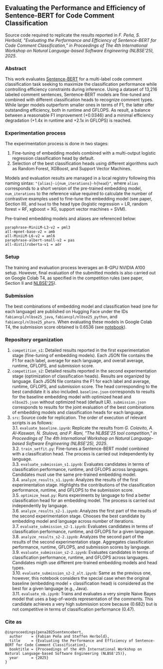 ## Evaluating the Performance and Efficiency of Sentence-BERT for Code Comment Classification

Source code required to replicate the results reported in *F. Peña, S. Herbold, "Evaluating the Performance and Efficiency of Sentence-BERT for Code Comment Classification," in Proceedings of The 4th International Workshop on Natural Language-based Software Engineering (NLBSE’25), 2025*.

### Abstract

This work evaluates [Sentence-BERT](https://sbert.net/index.html) for a multi-label code comment classification task seeking to maximize the classification performance while controlling efficiency constraints during inference. Using a dataset of 13,216 labeled comment sentences, Sentence-BERT models are fine-tuned and combined with different classification heads to recognize comment types. While larger models outperform smaller ones in terms of F1, the latter offer outstanding efficiency, both in runtime and GFLOPS. As result, a balance between a reasonable F1 improvement (+0.0346) and a minimal efficiency degradation (+1.4x in runtime and +2.1x in GFLOPS) is reached.

### Experimentation process

The experimentation process is done in two stages:
1. Fine-tuning of embedding models combined with a multi-output logistic regression classification head by default.
2. Selection of the best classification heads using different algorithms such as Random Forest, XGBoost, and Support Vector Machines.

Models and evaluation results are managed in a local registry following this naming sintax: `"{alias}-i{num_iterations}-h{head}"`, where `alias` corresponds to a short version of the pre-trained embedding model, `num_iterations` to the reference value required to calculate the number of contrastive examples used to fine-tune the embedding model (see paper, Section III), and `head` to the head type (logistic regression = LR, random forest = RF, xgboost = XG, support vector machines = SVM).

Pre-trained embedding models and aliases are referenced below:

```
paraphrase-MiniLM-L3-v2 = pml3
all-mpnet-base-v2 = amb
all-MiniLM-L6-v2 = aml6
paraphrase-albert-small-v2 = pas
all-distilroberta-v1 = adr
```

### Setup

The training and evaluation process leverages an 8-GPU NVIDIA A100 setup. However, final evaluation of the submitted models is also carried out on Google Colab T4, as specified in the competition rules (see paper, Section II and [NLBSE'25](https://nlbse2025.github.io/tools/)).

### Submission

The best combinations of embedding model and classification head (one for each language) are published on Hugging Face under the IDs `fabiancpl/nlbse25_java`, `fabiancpl/nlbse25_python`, and `fabiancpl/nlbse25_pharo`. When evaluating these models in Google Colab T4, the submission score obtained is 0.6536 (see [notebook](https://colab.research.google.com/drive/17Bep6v_1Ia_dVKNnVtg_myr7GMRhPfn1?usp=sharing)).

### Repository organization

1. `competition_s1`: Detailed results reported in the first experimentation stage (fine-tuning of embedding models). Each JSON file contains the F1 for each label, average for each language, and overall average, runtime, GFLOPS, and submission score.
2. `competition_s2`: Detailed results reported in the second experimentation stage (optimization of classification heads). Results are organized by language. Each JSON file contains the F1 for each label and average, runtime, GFLOPS, and submission score. The head corresponding to the best candidate it is also included. `baseline.json` corresponds to results for the baseline embedding model with optimized head and `nlbse25.json` without optimized head (default LR). `submission.json` corresponds to results for the joint evaluation of the best combinations of embedding models and classification heads for each language.
3. `src`: Source code for replication. The order of execution of relevant scripts is as follows:  
    3.1. `evaluate_baseline.ipynb`: Replicate the results from *G. Colavito, A. Al-Kaswan, N. Stulova, and P. Rani, "The NLBSE'25
tool competition," in Proceedings of The 4th International Workshop on Natural Language-based Software Engineering (NLBSE'25), 2025*.  
    3.2. `train_setfit.py`: Fine-tunes a Sentence-BERT model combined with a classification head. The process is carried out independently by language.  
    3.3. `evaluate_submission_s1.ipynb`: Evaluates candidates in terms of classification performance, runtime, and GFLOPS across languages. Candidates must use the same pre-trained embedding model.  
    3.4. `analyze_results_s1.ipynb`: Analyzes the results of the first experimentation stage. Highlights the contributions of the classification performance, runtime, and GFLOPS to the submission score.   
    3.5. `optimize_head.py`: Runs experiments by language to find a better classification head for an embedding model. The process is carried out independently by language.  
    3.6. `analyze_results_s2-1.ipynb`: Analyzes the first part of the results of the second experimentation stage. Chooses the best candidate by embedding model and language across number of iterations.  
    3.7. `evaluate_submission_s2-1.ipynb`: Evaluates candidates in terms of classification performance, runtime, and GFLOPS for a given language.  
    3.8. `analyze_results_s2-2.ipynb`: Analyzes the second part of the results of the second experimentation stage. Aggregates classification performance, runtime, GFLOPS, and submission scores by language.  
    3.9. `evaluate_submission_s2-2.ipynb`: Evaluates candidates in terms of classification performance, runtime, and GFLOPS across languages. Candidates migth use different pre-trained embedding models and head types.  
    3.10. `evaluate_submission_s2-2_alt.ipynb`: Same as the previous one, however, this notebook considers the special case when the original baseline (embedding model + classification head) is considered as the best for a given language (e.g., Java).  
    3.11. `evaluate_nb.ipynb`: Trains and evaluates a very simple Naive Bayes model that uses a bag-of-words representation of the comments. This candidate achieves a very high submission score because (0.682) but is not competitive in terms of classification performance (0.47).

### Cite as

```
@inproceedings{pena2025sentencebert,
  author    = {Fabian Peña and Steffen Herbold},
  title     = {Evaluating the Performance and Efficiency of Sentence-BERT for Code Comment Classification},
  booktitle = {Proceedings of the 4th International Workshop on Natural Language-based Software Engineering (NLBSE'25)},
  year      = {2025}
}
```

